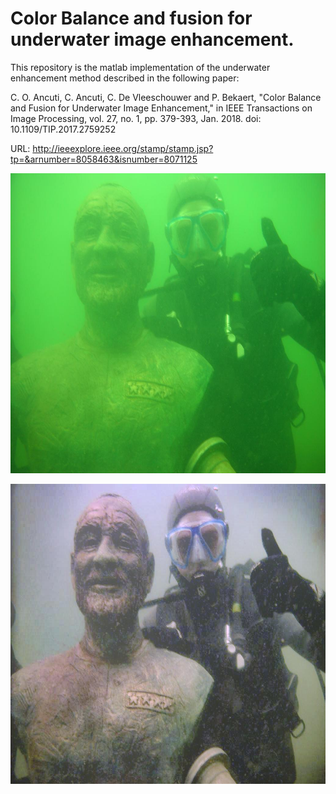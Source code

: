 
# Color Balance and fusion for underwater image enhancement. 

This repository is the matlab implementation of the underwater enhancement method described in the following paper: 

C. O. Ancuti, C. Ancuti, C. De Vleeschouwer and P. Bekaert, "Color Balance and Fusion for Underwater Image Enhancement," in IEEE Transactions on Image Processing, vol. 27, no. 1, pp. 379-393, Jan. 2018.
doi: 10.1109/TIP.2017.2759252

URL: http://ieeexplore.ieee.org/stamp/stamp.jsp?tp=&arnumber=8058463&isnumber=8071125






<img src="https://raw.githubusercontent.com/fergaletto/Color-Balance-and-fusion-for-underwater-image-enhancement.-./master/test13.jpg" alt="Original"
	title="Original Image:" width="640" height="480" />
  
<img src="https://raw.githubusercontent.com/fergaletto/Color-Balance-and-fusion-for-underwater-image-enhancement.-./master/out.jpg" alt="Enhanced"
	title="Enhanced Image:" width="640" height="480" />

